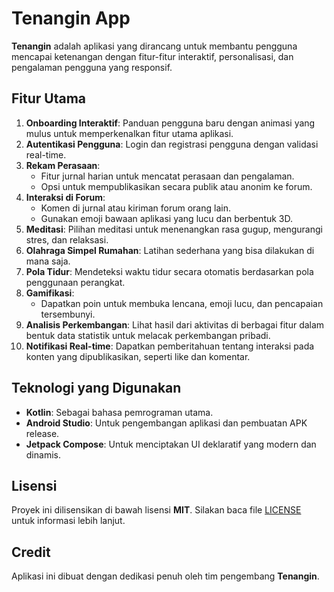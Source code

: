 # Tenangin App

**Tenangin** adalah aplikasi yang dirancang untuk membantu pengguna mencapai ketenangan dengan
fitur-fitur interaktif, personalisasi, dan pengalaman pengguna yang responsif.

## Fitur Utama

1. **Onboarding Interaktif**: Panduan pengguna baru dengan animasi yang mulus untuk memperkenalkan
   fitur utama aplikasi.
2. **Autentikasi Pengguna**: Login dan registrasi pengguna dengan validasi real-time.
3. **Rekam Perasaan**:
    - Fitur jurnal harian untuk mencatat perasaan dan pengalaman.
    - Opsi untuk mempublikasikan secara publik atau anonim ke forum.
4. **Interaksi di Forum**:
    - Komen di jurnal atau kiriman forum orang lain.
    - Gunakan emoji bawaan aplikasi yang lucu dan berbentuk 3D.
5. **Meditasi**: Pilihan meditasi untuk menenangkan rasa gugup, mengurangi stres, dan relaksasi.
6. **Olahraga Simpel Rumahan**: Latihan sederhana yang bisa dilakukan di mana saja.
7. **Pola Tidur**: Mendeteksi waktu tidur secara otomatis berdasarkan pola penggunaan perangkat.
8. **Gamifikasi**:
    - Dapatkan poin untuk membuka lencana, emoji lucu, dan pencapaian tersembunyi.
9. **Analisis Perkembangan**: Lihat hasil dari aktivitas di berbagai fitur dalam bentuk data
   statistik untuk melacak perkembangan pribadi.
10. **Notifikasi Real-time**: Dapatkan pemberitahuan tentang interaksi pada konten yang
    dipublikasikan, seperti like dan komentar.

## Teknologi yang Digunakan

- **Kotlin**: Sebagai bahasa pemrograman utama.
- **Android Studio**: Untuk pengembangan aplikasi dan pembuatan APK release.
- **Jetpack Compose**: Untuk menciptakan UI deklaratif yang modern dan dinamis.

## Lisensi

Proyek ini dilisensikan di bawah lisensi **MIT**. Silakan baca file [LICENSE](LICENSE) untuk
informasi lebih lanjut.

## Credit

Aplikasi ini dibuat dengan dedikasi penuh oleh tim pengembang **Tenangin**.
